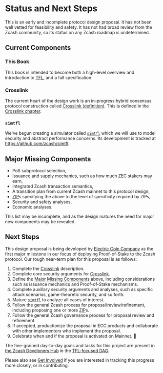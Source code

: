 # Status and Next Steps

This is an early and incomplete protocol design proposal. It has not been well vetted for feasibility and safety. It has not had broad review from the Zcash community, so its status on any Zcash roadmap is undetermined.

## Current Components

### This Book

This book is intended to become both a high-level overview and introduction to [TFL](../terminology.md#definition-tfl), and a full specification.

### Crosslink

The current heart of the design work is an in-progress hybrid consensus protocol construction called [Crosslink (definition)](../terminology.md#definition-crosslink). This is defined in the [Crosslink chapter](../design/crosslink.md).

### `simtfl`

We've begun creating a simulator called [`simtfl`](../terminology.md#definition-simtfl) which we will use to model security and abstract performance concerns. Its development is tracked at <https://github.com/zcash/simtfl>.

## Major Missing Components

- PoS subprotocol selection,
- Issuance and supply mechanics, such as how much ZEC stakers may earn,
- Integrated Zcash transaction semantics,
- A transition plan from current Zcash mainnet to this protocol design,
- [ZIP](../terminology.md#definition-zip)s specifying the above to the level of specificity required by ZIPs,
- Security and safety analyses,
- Economic analyses.

This list may be incomplete, and as the design matures the need for major new components may be revealed.

## Next Steps

This design proposal is being developed by [Electric Coin Company](https://electriccoin.co/) as the first major milestone in our focus of deploying Proof-of-Stake to the Zcash protocol. Our rough near-term plan for this proposal is as follows:

1. Complete the [Crosslink](../terminology.md#definition-crosslink) description.
2. Complete core security arguments for [Crosslink](../terminology.md#definition-crosslink).
3. Define the [Major Missing Components](#major-missing-components) above, including considerations such as issuance mechanics and Proof-of-Stake mechanisms.
4. Complete auxillary security arguments and analyses, such as specific attack scenarios, game-theoretic security, and so forth.
5. Mature [`simtfl`](../terminology.md#definition-simtfl) to analyze all cases of interest.
6. Follow the general Zcash process for proposal/review/refinement, including proposing one or more [ZIP](../terminology.md#definition-zip)s.
7. Follow the general Zcash governance process for proposal review and refinement.
8. If accepted, productionize the proposal in ECC products and collaborate with other implementors who implement the proposal.
9. Celebrate when and if the proposal is activated on Mainnet. 🎉

The fine-grained day-to-day goals and tasks for this project are present in [the Zcash Developers Hub](https://zcash.github.io/developers) in the [TFL-focused DAG](https://zcash.github.io/developers/zcash-tfl-dag).

Please also see [Get Involved](./get-involved.md) if you are interested in tracking this progress more closely, or in contributing.
